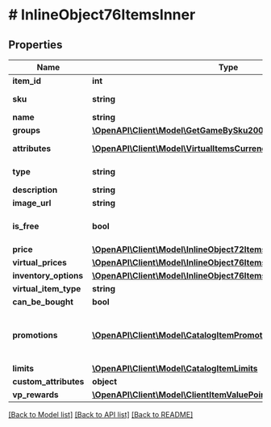 # # InlineObject76ItemsInner

## Properties

Name | Type | Description | Notes
------------ | ------------- | ------------- | -------------
**item_id** | **int** | Internal unique item ID that is provided upon item creation. | [optional]
**sku** | **string** | Unique item ID. The SKU may contain only lowercase and uppercase Latin alphanumeric characters, periods, dashes, and underscores. | [optional]
**name** | **string** | Item name. | [optional]
**groups** | [**\OpenAPI\Client\Model\GetGameBySku200ResponseGroupsInner[]**](GetGameBySku200ResponseGroupsInner.md) | Groups the item belongs to. | [optional]
**attributes** | [**\OpenAPI\Client\Model\VirtualItemsCurrencyClientAttributesInner[]**](VirtualItemsCurrencyClientAttributesInner.md) | List of attributes and their values corresponding to the item. Can be used for catalog filtering. | [optional]
**type** | **string** | Type of item: &#x60;virtual_good&#x60;/&#x60;virtual_currency&#x60;/&#x60;bundle&#x60;/&#x60;game_key&#x60;/&#x60;physical_good&#x60;. | [optional]
**description** | **string** | Item description. | [optional]
**image_url** | **string** | Image URL. | [optional]
**is_free** | **bool** | If &#x60;true&#x60;, the item is free. | [optional] [default to false]
**price** | [**\OpenAPI\Client\Model\InlineObject72ItemsInnerPrice**](InlineObject72ItemsInnerPrice.md) |  | [optional]
**virtual_prices** | [**\OpenAPI\Client\Model\InlineObject76ItemsInnerVirtualPricesInner[]**](InlineObject76ItemsInnerVirtualPricesInner.md) | Virtual prices. | [optional]
**inventory_options** | [**\OpenAPI\Client\Model\InlineObject76ItemsInnerInventoryOptions**](InlineObject76ItemsInnerInventoryOptions.md) |  | [optional]
**virtual_item_type** | **string** | Type of virtual item. | [optional]
**can_be_bought** | **bool** | If &#x60;true&#x60;, the user can buy an item. | [optional]
**promotions** | [**\OpenAPI\Client\Model\CatalogItemPromotionsInner[]**](CatalogItemPromotionsInner.md) | Applied promotions for specific items in the cart. The array is returned in the following cases:  * A discount promotion is configured for a specific item.  * A promo code with the **Discount on selected items** setting is applied.  If no item-level promotions are applied, an empty array is returned. | [optional]
**limits** | [**\OpenAPI\Client\Model\CatalogItemLimits**](CatalogItemLimits.md) |  | [optional]
**custom_attributes** | **object** | A JSON object containing item attributes and values. | [optional]
**vp_rewards** | [**\OpenAPI\Client\Model\ClientItemValuePointRewardInner[]**](ClientItemValuePointRewardInner.md) | Value point item reward. | [optional]

[[Back to Model list]](../../README.md#models) [[Back to API list]](../../README.md#endpoints) [[Back to README]](../../README.md)
